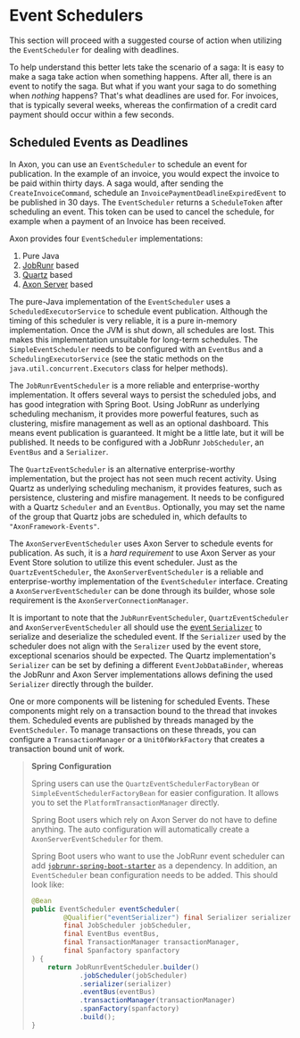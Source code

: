 # Event Schedulers

This section will proceed with a suggested course of action when utilizing the `EventScheduler` for dealing with deadlines.

To help understand this better lets take the scenario of a saga: 
It is easy to make a saga take action when something happens. 
After all, there is an event to notify the saga. But what if you want your saga to do something when _nothing_ happens? 
That's what deadlines are used for. 
For invoices, that is typically several weeks, whereas the confirmation of a credit card payment should occur within a few seconds.

## Scheduled Events as Deadlines

In Axon, you can use an `EventScheduler` to schedule an event for publication. In the example of an invoice, you would expect the invoice to be paid within thirty days. A saga would, after sending the `CreateInvoiceCommand`, schedule an `InvoicePaymentDeadlineExpiredEvent` to be published in 30 days. The `EventScheduler` returns a `ScheduleToken` after scheduling an event. This token can be used to cancel the schedule, for example when a payment of an Invoice has been received.

Axon provides four `EventScheduler` implementations:

 1. Pure Java
 2. [JobRunr](https://www.jobrunr.io/) based
 3. [Quartz](http://www.quartz-scheduler.org/) based
 4. [Axon Server](../../axon-server/introduction.md) based

The pure-Java implementation of the `EventScheduler` uses a `ScheduledExecutorService` to schedule event publication. 
Although the timing of this scheduler is very reliable, it is a pure in-memory implementation. 
Once the JVM is shut down, all schedules are lost. 
This makes this implementation unsuitable for long-term schedules.
The `SimpleEventScheduler` needs to be configured with an `EventBus` and a `SchedulingExecutorService` \(see the static methods on the `java.util.concurrent.Executors` class for helper methods\).

The `JobRunrEventScheduler` is a more reliable and enterprise-worthy implementation.
It offers several ways to persist the scheduled jobs, and has good integration with Spring Boot.
Using JobRunr as underlying scheduling mechanism, it provides more powerful features, such as clustering, misfire management as well as an optional dashboard.
This means event publication is guaranteed. It might be a little late, but it will be published.
It needs to be configured with a JobRunr `JobScheduler`, an `EventBus` and a `Serializer`.

The `QuartzEventScheduler` is an alternative enterprise-worthy implementation, but the project has not seen much recent activity. 
Using Quartz as underlying scheduling mechanism, it provides features, such as persistence, clustering and misfire management.
It needs to be configured with a Quartz `Scheduler` and an `EventBus`. 
Optionally, you may set the name of the group that Quartz jobs are scheduled in, which defaults to `"AxonFramework-Events"`.

The `AxonServerEventScheduler` uses Axon Server to schedule events for publication.
As such, it is a *hard requirement* to use Axon Server as your Event Store solution to utilize this event scheduler.
Just as the `QuartzEventScheduler`, the `AxonServerEventScheduler` is a reliable and enterprise-worthy implementation of the `EventScheduler` interface.
Creating a `AxonServerEventScheduler` can be done through its builder, whose sole requirement is the `AxonServerConnectionManager`.

It is important to note that the `JubRunrEventScheduler`, `QuartzEventScheduler` and `AxonServerEventScheduler` all should use the [event `Serializer`](../serialization.md#event-serialization) to serialize and deserialize the scheduled event.
If the `Serializer` used by the scheduler does not align with the `Seralizer` used by the event store, exceptional scenarios should be expected.
The Quartz implementation's `Serializer` can be set by defining a different `EventJobDataBinder`, whereas the JobRunr and Axon Server implementations allows defining the used `Serializer` directly through the builder.

One or more components will be listening for scheduled Events. 
These components might rely on a transaction bound to the thread that invokes them. 
Scheduled events are published by threads managed by the `EventScheduler`. 
To manage transactions on these threads, you can configure a `TransactionManager` or a `UnitOfWorkFactory` that creates a transaction bound unit of work.

> **Spring Configuration**
>
> Spring users can use the `QuartzEventSchedulerFactoryBean` or `SimpleEventSchedulerFactoryBean` for easier configuration. 
> It allows you to set the `PlatformTransactionManager` directly.
>
> Spring Boot users which rely on Axon Server do not have to define anything.
> The auto configuration will automatically create a `AxonServerEventScheduler` for them.
> 
> Spring Boot users who want to use the JobRunr event scheduler can add [`jobrunr-spring-boot-starter`](https://mvnrepository.com/artifact/org.jobrunr/jobrunr-spring-boot-starter) as a dependency.
> In addition, an `EventScheduler` bean configuration needs to be added. This should look like:
> ```java
> @Bean
> public EventScheduler eventScheduler(
>         @Qualifier("eventSerializer") final Serializer serializer,
>         final JobScheduler jobScheduler,
>         final EventBus eventBus,
>         final TransactionManager transactionManager,
>         final Spanfactory spanfactory
> ) {
>     return JobRunrEventScheduler.builder()
>             .jobScheduler(jobScheduler)
>             .serializer(serializer)
>             .eventBus(eventBus)
>             .transactionManager(transactionManager)
>             .spanFactory(spanfactory)
>             .build();
> }
> ```

